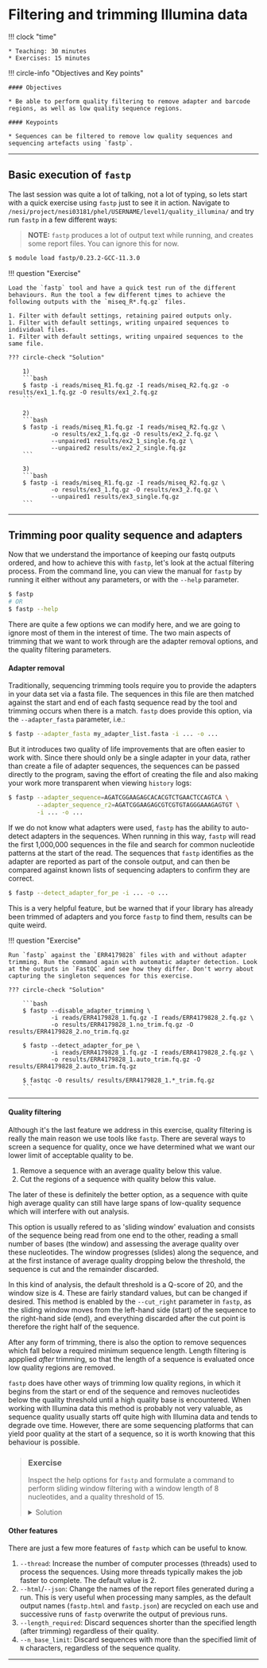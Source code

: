# Filtering and trimming Illumina data

!!! clock "time"

    * Teaching: 30 minutes
    * Exercises: 15 minutes

!!! circle-info "Objectives and Key points"

    #### Objectives
    
    * Be able to perform quality filtering to remove adapter and barcode regions, as well as low quality sequence regions.
    
    #### Keypoints
    
    * Sequences can be filtered to remove low quality sequences and sequencing artefacts using `fastp`.

---

## Basic execution of `fastp`

The last session was quite a lot of talking, not a lot of typing, so lets start with a quick exercise using `fastp` just to see it in action. Navigate to `/nesi/project/nesi03181/phel/USERNAME/level1/quality_illumina/` and try run `fastp` in a few different ways:

>**NOTE:** `fastp` produces a lot of output text while running, and creates some report files. You can ignore this for now.

```bash
$ module load fastp/0.23.2-GCC-11.3.0
```

!!! question "Exercise"

    Load the `fastp` tool and have a quick test run of the different behaviours. Run the tool a few different times to achieve the following outputs with the `miseq_R*.fq.gz` files.
    
    1. Filter with default settings, retaining paired outputs only.
    1. Filter with default settings, writing unpaired sequences to individual files.
    1. Filter with default settings, writing unpaired sequences to the same file.

    ??? circle-check "Solution"

        1)
        ```bash
        $ fastp -i reads/miseq_R1.fq.gz -I reads/miseq_R2.fq.gz -o results/ex1_1.fq.gz -O results/ex1_2.fq.gz
        ```

        2)
        ```bash
        $ fastp -i reads/miseq_R1.fq.gz -I reads/miseq_R2.fq.gz \
                -o results/ex2_1.fq.gz -O results/ex2_2.fq.gz \
                --unpaired1 results/ex2_1_single.fq.gz \
                --unpaired2 results/ex2_2_single.fq.gz
        ```

        3)
        ```bash
        $ fastp -i reads/miseq_R1.fq.gz -I reads/miseq_R2.fq.gz \
                -o results/ex3_1.fq.gz -O results/ex3_2.fq.gz \
                --unpaired1 results/ex3_single.fq.gz
        ```


---

## Trimming poor quality sequence and adapters

Now that we understand the importance of keeping our fastq outputs ordered, and how to achieve this with `fastp`, let's look at the actual filtering process. From the command line, you can view the manual for `fastp` by running it either without any parameters, or with the `--help` parameter.

```bash
$ fastp
# OR
$ fastp --help
```

There are quite a few options we can modify here, and we are going to ignore most of them in the interest of time. The two main aspects of trimming that we want to work through are the adapter removal options, and the quality filtering parameters.

#### Adapter removal

Traditionally, sequencing trimming tools require you to provide the adapters in your data set via a fasta file. The sequences in this file are then matched against the start and end of each fastq sequence read by the tool and trimming occurs when there is a match. `fastp` does provide this option, via the `--adapter_fasta` parameter, i.e.:

```bash
$ fastp --adapter_fasta my_adapter_list.fasta -i ... -o ...
```

But it introduces two quality of life improvements that are often easier to work with. Since there should only be a single adapter in your data, rather than create a file of adapter sequences, the sequences can be passed directly to the program, saving the effort of creating the file and also making your work more transparent when viewing `history` logs:

```bash
$ fastp --adapter_sequence=AGATCGGAAGAGCACACGTCTGAACTCCAGTCA \
        --adapter_sequence_r2=AGATCGGAAGAGCGTCGTGTAGGGAAAGAGTGT \
        -i ... -o ...
```

If we do not know what adapters were used, `fastp` has the ability to auto-detect adapters in the sequences. When running in this way, `fastp` will read the first 1,000,000 sequences in the file and search for common nucleotide patterns at the start of the read. The sequences that `fastp` identifies as the adapter are reported as part of the console output, and can then be compared against known lists of sequencing adapters to confirm they are correct.

```bash
$ fastp --detect_adapter_for_pe -i ... -o ...
```

This is a very helpful feature, but be warned that if your library has already been trimmed of adapters and you force `fastp` to find them, results can be quite weird.

!!! question "Exercise"

    Run `fastp` against the `ERR4179828` files with and without adapter trimming. Run the command again with automatic adapter detection. Look at the outputs in `FastQC` and see how they differ. Don't worry about capturing the singleton sequences for this exercise.

    ??? circle-check "Solution"

        ```bash
        $ fastp --disable_adapter_trimming \
                -i reads/ERR4179828_1.fq.gz -I reads/ERR4179828_2.fq.gz \
                -o results/ERR4179828_1.no_trim.fq.gz -O results/ERR4179828_2.no_trim.fq.gz

        $ fastp --detect_adapter_for_pe \
                -i reads/ERR4179828_1.fq.gz -I reads/ERR4179828_2.fq.gz \
                -o results/ERR4179828_1.auto_trim.fq.gz -O results/ERR4179828_2.auto_trim.fq.gz

        $ fastqc -O results/ results/ERR4179828_1.*_trim.fq.gz
        ```


---

#### Quality filtering

Although it's the last feature we address in this exercise, quality filtering is really the main reason we use tools like `fastp`. There are several ways to screen a sequence for quality, once we have determined what we want our lower limit of acceptable quality to be.

1. Remove a sequence with an average quality below this value.
1. Cut the regions of a sequence with quality below this value.

The later of these is definitely the better option, as a sequence with quite high average quality can still have large spans of low-quality sequence which will interfere with out analysis.

This option is usually refered to as 'sliding window' evaluation and consists of the sequence being read from one end to the other, reading a small number of bases (the window) and assessing the average quality over these nucleotides. The window progresses (slides) along the sequence, and at the first instance of average quality dropping below the threshold, the sequence is cut and the remainder discarded.

In this kind of analysis, the default threshold is a Q-score of 20, and the window size is 4. These are fairly standard values, but can be changed if desired. This method is enabled by the `--cut_right` parameter in `fastp`, as the sliding window moves from the left-hand side (start) of the sequence to the right-hand side (end), and everything discarded after the cut point is therefore the right half of the sequence.

After any form of trimming, there is also the option to remove sequences which fall below a required minimum sequence length. Length filtering is appplied *after* trimming, so that the length of a sequence is evaluated once low quality regions are removed.

`fastp` does have other ways of trimming low quality regions, in which it begins from the start or end of the sequence and removes nucleotides below the quality threshold until a high quality base is encountered. When working with Illumina data this method is probably not very valuable, as sequence quality usually starts off quite high with Illumina data and tends to degrade ove time. However, there are some sequencing platforms that can yield poor quality at the start of a sequence, so it is worth knowing that this behaviour is possible.

> ### Exercise
>
> Inspect the help options for `fastp` and formulate a command to perform sliding window filtering with a window length of 8 nucleotides, and a quality threshold of 15.
>
> <details>
> <summary>Solution</summary>
>
> ```bash
> $ fastp --cut_right --cut_window_size 8 --cut_mean_quality 15 \
>         -i ... -I ... -o ... -O ...
> ```
> </details>

#### Other features

There are just a few more features of `fastp` which can be useful to know.

1. `--thread`: Increase the number of computer processes (threads) used to process the sequences. Using more threads typically makes the job faster to complete. The default value is 2.
1. `--html`/`--json`: Change the names of the report files generated during a run. This is very useful when processing many samples, as the default output names (`fastp.html` and `fastp.json`) are recycled on each use and successive runs of `fastp` overwrite the output of previous runs.
1. `--length_required`: Discard sequences shorter than the specified length (after trimming) regardless of their quality.
1. `--n_base_limit`: Discard sequences with more than the specified limit of `N` characters, regardless of the sequence quality.

---

````
